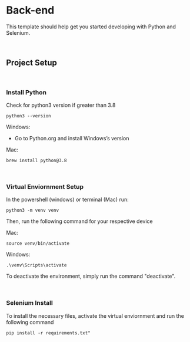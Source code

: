 # Back-end

This template should help get you started developing with Python and Selenium.

<br>

## Project Setup

<br>

### Install Python
Check for python3 version if greater than 3.8
```
python3 --version
```

Windows: 
- Go to Python.org and install Windows’s version

Mac:
```
brew install python@3.8
```

<br>

### Virtual Enviornment Setup
In the powershell (windows) or terminal (Mac) run:
```
python3 -m venv venv
```
Then, run the following command for your respective device

Mac:
```
source venv/bin/activate 
```
Windows:
```
.\venv\Scripts\activate 
```

To deactivate the environment, simply run the command "deactivate". 

<br>

### Selenium Install
To install the necessary files, activate the virtual enviornment and run the following command
```
pip install -r requirements.txt"
```

